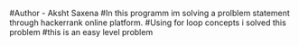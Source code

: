 #Author - Aksht Saxena
#In this programm im solving a prolblem statement through hackerrank online platform.
#Using for loop concepts i solved this problem 
#this is an easy level problem
